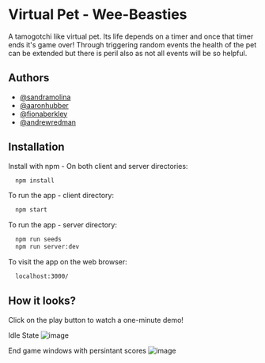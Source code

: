 # Virtual Pet - Wee-Beasties

A tamogotchi like virtual pet. Its life depends on a timer and once that timer ends it's game over! Through triggering random events the health of the pet can be extended but there is peril also as not all events will be so helpful.

## Authors

- [@sandramolina](https://www.github.com/sandramolina)
- [@aaronhubber](https://www.github.com/aaronhubber)
- [@fionaberkley](https://www.github.com/finaberkley)
- [@andrewredman](https://www.github.com/andrewredman91)

## Installation

Install with npm - On both client and server directories:

```bash
  npm install
```

To run the app - client directory:

```bash
  npm start
```

To run the app - server directory:

```bash
  npm run seeds
  npm run server:dev
```

To visit the app on the web browser:

```bash
  localhost:3000/
```

## How it looks?

Click on the play button to watch a one-minute demo!

Idle State
![image](https://user-images.githubusercontent.com/55206800/173025639-af09f01a-6458-4a0b-acb1-82995da3cfff.png)

End game windows with persintant scores
![image](https://user-images.githubusercontent.com/55206800/173025772-2b2f40a1-a4bf-4332-892d-e56104cd5f73.png)
